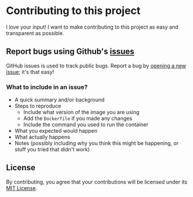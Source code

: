 # Contributing to this project
I love your input! I want to make contributing to this project as easy and transparent as possible.

## Report bugs using Github's [issues](https://github.com/Acn8/dpn/issues)
GitHub issues is used to track public bugs.
Report a bug by [opening a new issue](https://github.com/Acn8/dpn/issues/new); it's that easy!

### What to include in an issue?
- A quick summary and/or background
- Steps to reproduce
    - Include what version of the image you are using
    - Add the `Dockerfile` if you made any changes
    - Include the command you used to run the container
- What you expected would happen
- What actually happens
- Notes (possibly including why you think this might be happening, or stuff you tried that didn't work)

## License
By contributing, you agree that your contributions will be licensed under its [MIT License](./LICENSE).
